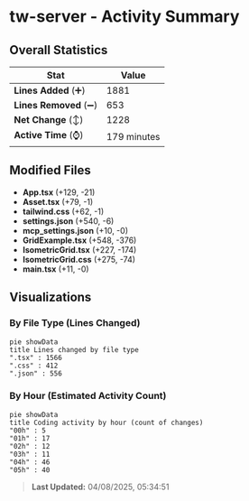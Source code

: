 # tw-server - Activity Summary 

## Overall Statistics

| Stat                   | Value                                                             |
| ---------------------- | ----------------------------------------------------------------- |
| **Lines Added** (➕)   | 1881                                          |
| **Lines Removed** (➖) | 653                                        |
| **Net Change** (↕)    | 1228                |
| **Active Time** (⌚)   | 179 minutes |


## Modified Files
- **App.tsx** (+129, -21)
- **Asset.tsx** (+79, -1)
- **tailwind.css** (+62, -1)
- **settings.json** (+540, -6)
- **mcp_settings.json** (+10, -0)
- **GridExample.tsx** (+548, -376)
- **IsometricGrid.tsx** (+227, -174)
- **IsometricGrid.css** (+275, -74)
- **main.tsx** (+11, -0)

## Visualizations

### By File Type (Lines Changed)

```mermaid
pie showData
title Lines changed by file type
".tsx" : 1566
".css" : 412
".json" : 556
```

### By Hour (Estimated Activity Count)

```mermaid
pie showData
title Coding activity by hour (count of changes)
"00h" : 5
"01h" : 17
"02h" : 12
"03h" : 11
"04h" : 46
"05h" : 40
```


> **Last Updated:** 04/08/2025, 05:34:51